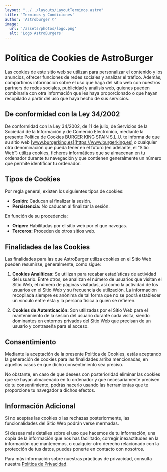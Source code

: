 ```yaml
---
layout: "../../layouts/LayoutTerminos.astro"
title: 'Terminos y Condiciones'
author: 'Astroburger ©'
image:
  url: '/assets/photos/logo.png'
  alt: 'Logo AstroBurgers'
---
```

# Política de Cookies de AstroBurger

Las cookies de este sitio web se utilizan para personalizar el contenido y los anuncios, ofrecer funciones de redes sociales y analizar el tráfico. Además, compartimos información sobre el uso que haga del sitio web con nuestros partners de redes sociales, publicidad y análisis web, quienes pueden combinarla con otra información que les haya proporcionado o que hayan recopilado a partir del uso que haya hecho de sus servicios.

## De conformidad con la Ley 34/2002

De conformidad con la Ley 34/2002, de 11 de julio, de Servicios de la Sociedad de la Información y de Comercio Electrónico, mediante la presente Política de Cookies BURGER KING SPAIN S.L.U. te informa de que su sitio web [www.burgerking.es](https://www.burgerking.es) o cualquier otra denominación que pueda tener en el futuro (en adelante, el “Sitio Web”) utiliza cookies, ficheros informáticos que se almacenan en tu ordenador durante tu navegación y que contienen generalmente un número que permite identificar tu ordenador.

## Tipos de Cookies

Por regla general, existen los siguientes tipos de cookies:

- **Sesión:** Caducan al finalizar la sesión.
- **Persistencia:** No caducan al finalizar la sesión.

En función de su procedencia:

- **Origen:** Habilitadas por el sitio web por el que navegas.
- **Terceros:** Proceden de otros sitios web.

## Finalidades de las Cookies

Las finalidades para las que AstroBurger utiliza cookies en el Sitio Web pueden resumirse, generalmente, como sigue:

1. **Cookies Analíticas:** Se utilizan para recabar estadísticas de actividad del usuario. Entre otros, se analizan el número de usuarios que visitan el Sitio Web, el número de páginas visitadas, así como la actividad de los usuarios en el Sitio Web y su frecuencia de utilización. La información recopilada siempre es anónima de tal forma que no se podrá establecer un vínculo entre ésta y la persona física a quién se refieren.

2. **Cookies de Autenticación:** Son utilizadas por el Sitio Web para el mantenimiento de la sesión del usuario durante cada visita, siendo dominantes en entornos privados del Sitio Web que precisan de un usuario y contraseña para el acceso.

## Consentimiento

Mediante la aceptación de la presente Política de Cookies, estás aceptando la generación de cookies para las finalidades arriba mencionadas, en aquellos casos en que dicho consentimiento sea preciso.

No obstante, en caso de que desees con posterioridad eliminar las cookies que se hayan almacenado en tu ordenador y que necesariamente precisen de tu consentimiento, podrás hacerlo usando las herramientas que te proporcione tu navegador a dichos efectos.

## Información Adicional

Si no aceptas las cookies o las rechazas posteriormente, las funcionalidades del Sitio Web podrán verse mermadas.

Si deseas más detalles sobre el uso que hacemos de tu información, una copia de la información que nos has facilitado, corregir inexactitudes en la información que mantenemos, o cualquier otro derecho relacionado con la protección de tus datos, puedes ponerte en contacto con nosotros.

Para más información sobre nuestras prácticas de privacidad, consulta nuestra [Política de Privacidad](enlace-a-politica-de-privacidad).
